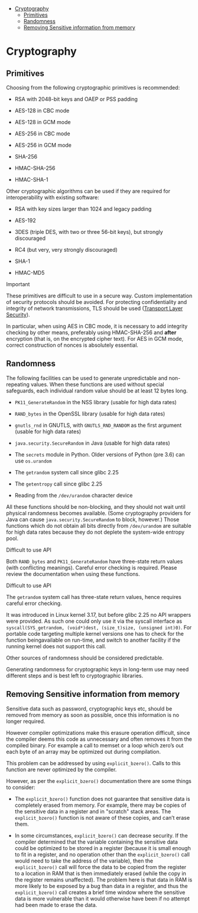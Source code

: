 - [Cryptography](#cryptography)
  - [Primitives](#primitives)
  - [Randomness](#randomness)
  - [Removing Sensitive information from memory](#removing-sensitive-information-from-memory)


# Cryptography

## Primitives

Choosing from the following cryptographic primitives is recommended:

-   RSA with 2048-bit keys and OAEP or PSS padding

-   AES-128 in CBC mode

-   AES-128 in GCM mode

-   AES-256 in CBC mode

-   AES-256 in GCM mode

-   SHA-256

-   HMAC-SHA-256

-   HMAC-SHA-1

Other cryptographic algorithms can be used if they are required for interoperability with existing software:

-   RSA with key sizes larger than 1024 and legacy padding

-   AES-192

-   3DES (triple DES, with two or three 56-bit keys), but strongly discouraged

-   RC4 (but very, very strongly discouraged)

-   SHA-1

-   HMAC-MD5

<div class="important">

<div class="title">

Important

</div>

These primitives are difficult to use in a secure way. Custom implementation of security protocols should be avoided.
For protecting confidentiality and integrity of network transmissions, TLS should be used ([Transport Layer
Security](features/Features-TLS.xml#chap-Defensive_Coding-TLS)).

In particular, when using AES in CBC mode, it is necessary to add integrity checking by other means, preferably using
HMAC-SHA-256 and **after** encryption (that is, on the encrypted cipher text). For AES in GCM mode, correct construction
of nonces is absolutely essential.

</div>

## Randomness

The following facilities can be used to generate unpredictable and non-repeating values. When these functions are used
without special safeguards, each individual random value should be at least 12 bytes long.

-   `PK11_GenerateRandom` in the NSS library (usable for high data rates)

-   `RAND_bytes` in the OpenSSL library (usable for high data rates)

-   `gnutls_rnd` in GNUTLS, with `GNUTLS_RND_RANDOM` as the first argument (usable for high data rates)

-   `java.security.SecureRandom` in Java (usable for high data rates)

-   The `secrets` module in Python. Older versions of Python (pre 3.6) can use `os.urandom`

-   The `getrandom` system call since glibc 2.25

-   The `getentropy` call since glibc 2.25

-   Reading from the `/dev/urandom` character device

All these functions should be non-blocking, and they should not wait until physical randomness becomes available. (Some
cryptography providers for Java can cause `java.security.SecureRandom` to block, however.) Those functions which do not
obtain all bits directly from `/dev/urandom` are suitable for high data rates because they do not deplete the
system-wide entropy pool.

<div class="important">

<div class="title">

Difficult to use API

</div>

Both `RAND_bytes` and `PK11_GenerateRandom` have three-state return values (with conflicting meanings). Careful error
checking is required. Please review the documentation when using these functions.

</div>

<div class="important">

<div class="title">

Difficult to use API

</div>

The `getrandom` system call has three-state return values, hence requires careful error checking.

It was introduced in Linux kernel 3.17, but before glibc 2.25 no API wrappers were provided. As such one could only use
it via the syscall interface as `syscall(SYS_getrandom, (void*)dest, (size_t)size, (unsigned int)0)`. For portable code
targeting multiple kernel versions one has to check for the function beingavailable on run-time, and switch to another
facility if the running kernel does not support this call.

</div>

Other sources of randomness should be considered predictable.

Generating randomness for cryptographic keys in long-term use may need different steps and is best left to cryptographic
libraries.

## Removing Sensitive information from memory

Sensitive data such as password, cryptographic keys etc, should be removed from memory as soon as possible, once this
information is no longer required.

However compiler optimizations make this erasure operation difficult, since the compiler deems this code as unnecessary
and often removes it from the compiled binary. For example a call to memset or a loop which zero’s out each byte of an
array may be optimized out during compilation.

This problem can be addressed by using `explicit_bzero()`. Calls to this function are never optimized by the compiler.

However, as per the `explicit_bzero()` documentation there are some things to consider:

-   The `explicit_bzero()` function does not guarantee that sensitive data is completely erased from memory. For
    example, there may be copies of the sensitive data in a register and in "scratch" stack areas. The
    `explicit_bzero()` function is not aware of these copies, and can’t erase them.

-   In some circumstances, `explicit_bzero()` can decrease security. If the compiler determined that the variable
    containing the sensitive data could be optimized to be stored in a register (because it is small enough to fit in a
    register, and no operation other than the `explicit_bzero()` call would need to take the address of the variable),
    then the `explicit_bzero()` call will force the data to be copied from the register to a location in RAM that is
    then immediately erased (while the copy in the register remains unaffected). The problem here is that data in RAM is
    more likely to be exposed by a bug than data in a register, and thus the `explicit_bzero()` call creates a brief
    time window where the sensitive data is more vulnerable than it would otherwise have been if no attempt had been
    made to erase the data.
